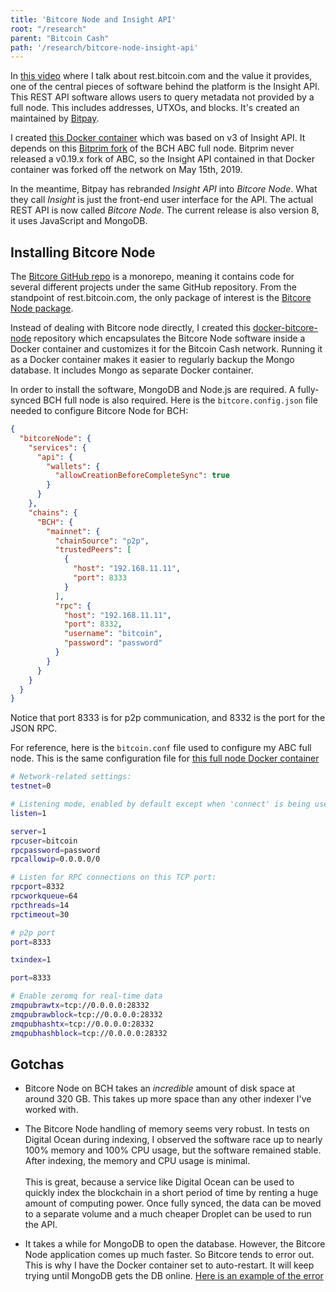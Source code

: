 ```yaml
---
title: 'Bitcore Node and Insight API'
root: "/research"
parent: "Bitcoin Cash"
path: '/research/bitcore-node-insight-api'
---
```


In [this video](https://www.youtube.com/watch?v=o0FfW5rZPFs) where I talk about
rest.bitcoin.com and the value it provides, one of the central pieces of
software behind the platform is the Insight API. This REST API software allows
users to query metadata not provided by a full node. This includes addresses,
UTXOs, and blocks. It's created an maintained by [Bitpay](https://bitpay.com/).

I created [this Docker container](https://github.com/christroutner/insight-docker)
which was based on v3 of Insight API. It depends on
this [Bitprim fork](https://github.com/bitprim/bitcoin-abc/blob/0.18.0-bitcore/doc/build-unix.md) of
the BCH ABC full node. Bitprim never released a v0.19.x fork of ABC, so the
Insight API contained in that Docker container was forked off the network on
May 15th, 2019.

In the meantime, Bitpay has rebranded *Insight API* into *Bitcore Node*. What they
call *Insight* is just the front-end user interface for the API. The actual
REST API is now called *Bitcore Node*. The current release is also version 8,
it uses JavaScript and MongoDB.

## Installing Bitcore Node
The [Bitcore GitHub repo](https://github.com/bitpay/bitcore) is a monorepo,
meaning it contains code for several different projects under the same
GitHub repository. From the standpoint of rest.bitcoin.com, the only package
of interest is
the [Bitcore Node package](https://github.com/bitpay/bitcore/tree/master/packages/bitcore-node).

Instead of dealing with Bitcore node directly, I created
this [docker-bitcore-node](https://github.com/christroutner/docker-bitcore-node)
repository which encapsulates the Bitcore Node software inside a Docker container
and customizes it for the Bitcoin Cash network.
Running it as a Docker container makes it easier to regularly backup the Mongo
database. It includes Mongo as separate Docker container.

In order to install the software, MongoDB and Node.js are required. A fully-synced
BCH full node is also required. Here is the `bitcore.config.json` file needed
to configure Bitcore Node for BCH:

```json
{
  "bitcoreNode": {
    "services": {
      "api": {
        "wallets": {
          "allowCreationBeforeCompleteSync": true
        }
      }
    },
    "chains": {
      "BCH": {
        "mainnet": {
          "chainSource": "p2p",
          "trustedPeers": [
            {
              "host": "192.168.11.11",
              "port": 8333
            }
          ],
          "rpc": {
            "host": "192.168.11.11",
            "port": 8332,
            "username": "bitcoin",
            "password": "password"
          }
        }
      }
    }
  }
}

```

Notice that port 8333 is for p2p communication, and 8332 is the port for the
JSON RPC.

For reference, here is the `bitcoin.conf` file used to configure my ABC full node.
This is the same configuration file
for [this full node Docker container](https://github.com/christroutner/docker-abc)

```bash
# Network-related settings:
testnet=0

# Listening mode, enabled by default except when 'connect' is being used
listen=1

server=1
rpcuser=bitcoin
rpcpassword=password
rpcallowip=0.0.0.0/0

# Listen for RPC connections on this TCP port:
rpcport=8332
rpcworkqueue=64
rpcthreads=14
rpctimeout=30

# p2p port
port=8333

txindex=1

port=8333

# Enable zeromq for real-time data
zmqpubrawtx=tcp://0.0.0.0:28332
zmqpubrawblock=tcp://0.0.0.0:28332
zmqpubhashtx=tcp://0.0.0.0:28332
zmqpubhashblock=tcp://0.0.0.0:28332
```

## Gotchas
- Bitcore Node on BCH takes an *incredible* amount of disk space at around
320 GB. This takes up more space than any other indexer I've worked with.

- The Bitcore Node handling of memory seems very robust. In tests on Digital
Ocean during indexing, I observed the software race up to nearly 100% memory
and 100% CPU usage, but the software remained stable. After indexing, the
memory and CPU usage is minimal.<br /><br />
This is great, because a service like Digital Ocean can be used to quickly
index the blockchain in a short period of time by renting a huge amount of
computing power. Once fully synced, the data can be moved to a separate volume
and a much cheaper Droplet can be used to run the API.

- It takes a while for MongoDB to
open the database. However, the Bitcore Node application comes up much faster.
So Bitcore tends to error out. This is why I have the Docker container set
to auto-restart. It will keep trying until MongoDB gets the DB online.
[Here is an example of the error](/blog/bitcore-mongodb-error)
